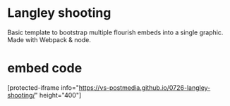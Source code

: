 # Langley shooting
Basic template to bootstrap multiple flourish embeds into a single graphic. Made with Webpack & node.

# embed code
[protected-iframe info="https://vs-postmedia.github.io/0726-langley-shooting/" height="400"]
